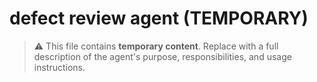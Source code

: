 # defect review agent (TEMPORARY)

> ⚠️ This file contains **temporary content**.
> Replace with a full description of the agent's purpose, responsibilities, and usage instructions.
